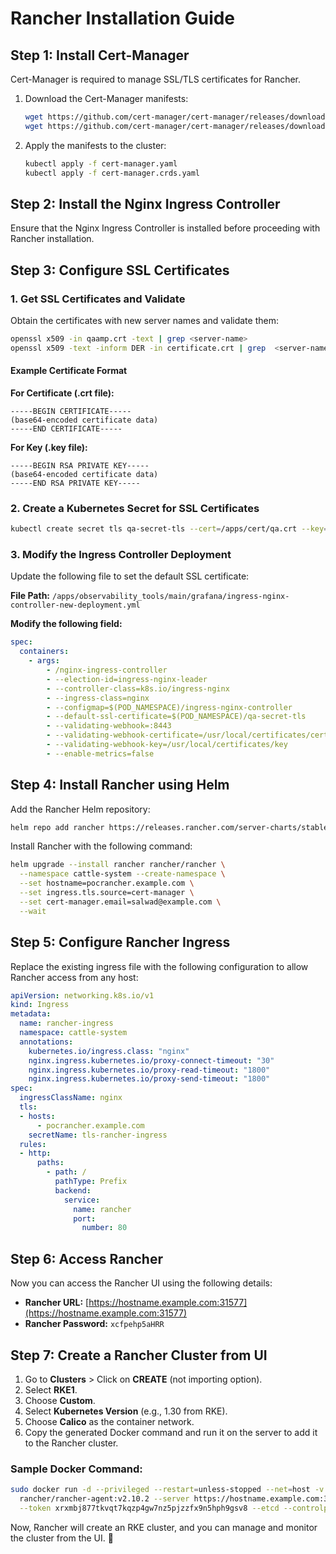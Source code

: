 # Rancher Installation Guide

## Step 1: Install Cert-Manager

Cert-Manager is required to manage SSL/TLS certificates for Rancher.

1. Download the Cert-Manager manifests:
   ```sh
   wget https://github.com/cert-manager/cert-manager/releases/download/v1.17.1/cert-manager.yaml
   wget https://github.com/cert-manager/cert-manager/releases/download/v1.17.1/cert-manager.crds.yaml
   ```
2. Apply the manifests to the cluster:
   ```sh
   kubectl apply -f cert-manager.yaml
   kubectl apply -f cert-manager.crds.yaml
   ```

## Step 2: Install the Nginx Ingress Controller

Ensure that the Nginx Ingress Controller is installed before proceeding with Rancher installation.

## Step 3: Configure SSL Certificates

### 1. Get SSL Certificates and Validate
Obtain the certificates with new server names and validate them:
```sh
openssl x509 -in qaamp.crt -text | grep <server-name>
openssl x509 -text -inform DER -in certificate.crt | grep  <server-name>
```

#### Example Certificate Format
**For Certificate (.crt file):**
```
-----BEGIN CERTIFICATE-----
(base64-encoded certificate data)
-----END CERTIFICATE-----
```
**For Key (.key file):**
```
-----BEGIN RSA PRIVATE KEY-----
(base64-encoded certificate data)
-----END RSA PRIVATE KEY-----
```

### 2. Create a Kubernetes Secret for SSL Certificates
```sh
kubectl create secret tls qa-secret-tls --cert=/apps/cert/qa.crt --key=/apps/cert/key-decrypted.key -n ingress-nginx-second
```

### 3. Modify the Ingress Controller Deployment
Update the following file to set the default SSL certificate:

**File Path:** `/apps/observability_tools/main/grafana/ingress-nginx-controller-new-deployment.yml`

**Modify the following field:**
```yaml
spec:
  containers:
    - args:
        - /nginx-ingress-controller
        - --election-id=ingress-nginx-leader
        - --controller-class=k8s.io/ingress-nginx
        - --ingress-class=nginx
        - --configmap=$(POD_NAMESPACE)/ingress-nginx-controller
        - --default-ssl-certificate=$(POD_NAMESPACE)/qa-secret-tls
        - --validating-webhook=:8443
        - --validating-webhook-certificate=/usr/local/certificates/cert
        - --validating-webhook-key=/usr/local/certificates/key
        - --enable-metrics=false
```

## Step 4: Install Rancher using Helm

Add the Rancher Helm repository:
```sh
helm repo add rancher https://releases.rancher.com/server-charts/stable
```

Install Rancher with the following command:
```sh
helm upgrade --install rancher rancher/rancher \
  --namespace cattle-system --create-namespace \
  --set hostname=pocrancher.example.com \
  --set ingress.tls.source=cert-manager \
  --set cert-manager.email=salwad@example.com \
  --wait
```

## Step 5: Configure Rancher Ingress

Replace the existing ingress file with the following configuration to allow Rancher access from any host:

```yaml
apiVersion: networking.k8s.io/v1
kind: Ingress
metadata:
  name: rancher-ingress
  namespace: cattle-system
  annotations:
    kubernetes.io/ingress.class: "nginx"
    nginx.ingress.kubernetes.io/proxy-connect-timeout: "30"
    nginx.ingress.kubernetes.io/proxy-read-timeout: "1800"
    nginx.ingress.kubernetes.io/proxy-send-timeout: "1800"
spec:
  ingressClassName: nginx
  tls:
  - hosts:
      - pocrancher.example.com
    secretName: tls-rancher-ingress
  rules:
  - http:
      paths:
        - path: /
          pathType: Prefix
          backend:
            service:
              name: rancher
              port:
                number: 80
```

## Step 6: Access Rancher

Now you can access the Rancher UI using the following details:

- **Rancher URL:** [https://hostname.example.com:31577](https://hostname.example.com:31577)
- **Rancher Password:** `xcfpehp5aHRR`

## Step 7: Create a Rancher Cluster from UI

1. Go to **Clusters** > Click on **CREATE** (not importing option).
2. Select **RKE1**.
3. Choose **Custom**.
4. Select **Kubernetes Version** (e.g., 1.30 from RKE).
5. Choose **Calico** as the container network.
6. Copy the generated Docker command and run it on the server to add it to the Rancher cluster.

### Sample Docker Command:
```sh
sudo docker run -d --privileged --restart=unless-stopped --net=host -v /etc/kubernetes:/etc/kubernetes -v /var/run:/var/run \
  rancher/rancher-agent:v2.10.2 --server https://hostname.example.com:31577 \
  --token xrxmbj877tkvqt7kqzp4gw7nz5pjzzfx9n5hph9gsv8 --etcd --controlplane --worker
```

Now, Rancher will create an RKE cluster, and you can manage and monitor the cluster from the UI. 🎉

